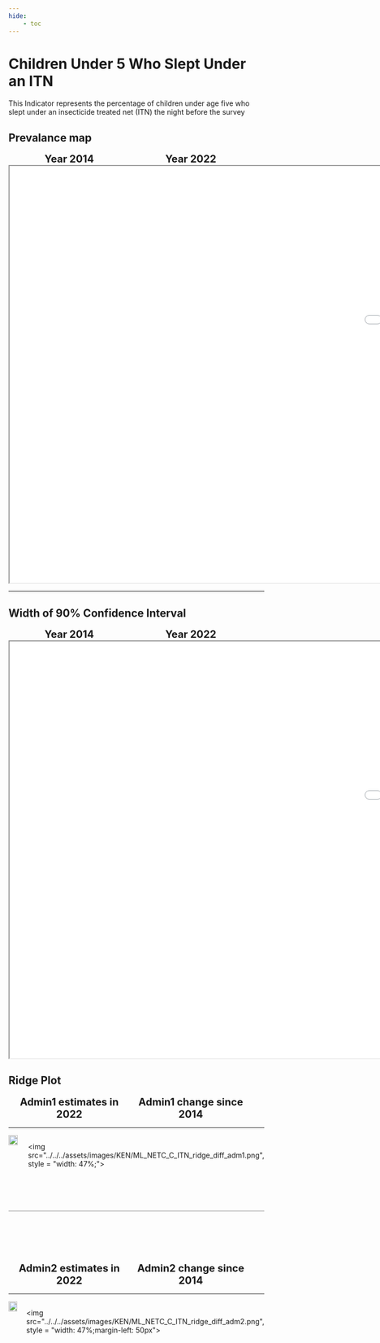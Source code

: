 ```yaml
---
hide:
    - toc
---
```

# Children Under 5 Who Slept Under an ITN

This Indicator represents the percentage of children under age five who slept under an insecticide treated net (ITN) the night before the survey

## Prevalance map

<div style="width: 95%; display:grid; grid-template-columns: repeat(2, 1fr); gap: 0px; text-align:center; font-weight:bold;x">
  <div style="font-size: 20px">Year 2014</div>
  <div style="font-size: 20px">Year 2022</div>
</div>

<iframe src="../../../assets/images/KEN/ML_NETC_C_ITN_detail.html" style = "width: 2000px; height: 820px"></iframe>

---

## Width of 90% Confidence Interval

<div style="width: 95%; display:grid; grid-template-columns: repeat(2, 1fr); gap: 0px; text-align:center; font-weight:bold;x">
  <div style="font-size: 20px">Year 2014</div>
  <div style="font-size: 20px">Year 2022</div>
</div>

<iframe src="../../../assets/images/KEN/ML_NETC_C_ITN_detail_ci.html" style = "width: 2000px; height: 820px"></iframe>

## Ridge Plot

<div style="width: 95%; display:grid; grid-template-columns: repeat(2, 1fr); gap: 0px; text-align:center; font-weight:bold;x">
  <div style="font-size: 20px">Admin1 estimates in 2022</div>
  <div style="font-size: 20px">Admin1 change since 2014</div>
</div>

---

<div style="display: flex">
<img src="../../../assets/images/KEN/ML_NETC_C_ITN_ridge_adm1.png", style = "width: 47%;">

<img src="../../../assets/images/KEN/ML_NETC_C_ITN_ridge_diff_adm1.png", style = "width: 47%;">

</div>

<hr style="height: 1px; background-color: #8c8c8cff; border: none; margin: 20px 0; margin-bottom: 100px; margin-top: 70px;">


<div style="width: 95%; display:grid; grid-template-columns: repeat(2, 1fr); gap: 0px; text-align:center; font-weight:bold;x">
  <div style="font-size: 20px">Admin2 estimates in 2022</div>
  <div style="font-size: 20px">Admin2 change since 2014</div>
</div>

---

<div style="display: flex">
<img src="../../../assets/images/KEN/ML_NETC_C_ITN_ridge_adm2.png", style = "width: 47%">

<img src="../../../assets/images/KEN/ML_NETC_C_ITN_ridge_diff_adm2.png", style = "width: 47%;margin-left: 50px">

</div>